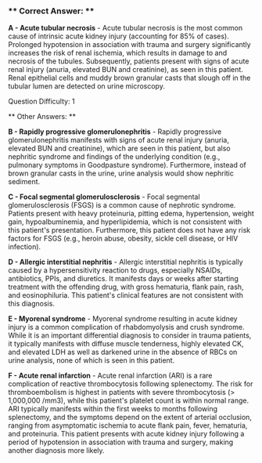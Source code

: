 ### ** Correct Answer: **

**A - Acute tubular necrosis** - Acute tubular necrosis is the most common cause of intrinsic acute kidney injury (accounting for 85% of cases). Prolonged hypotension in association with trauma and surgery significantly increases the risk of renal ischemia, which results in damage to and necrosis of the tubules. Subsequently, patients present with signs of acute renal injury (anuria, elevated BUN and creatinine), as seen in this patient. Renal epithelial cells and muddy brown granular casts that slough off in the tubular lumen are detected on urine microscopy.

Question Difficulty: 1

** Other Answers: **

**B - Rapidly progressive glomerulonephritis** - Rapidly progressive glomerulonephritis manifests with signs of acute renal injury (anuria, elevated BUN and creatinine), which are seen in this patient, but also nephritic syndrome and findings of the underlying condition (e.g., pulmonary symptoms in Goodpasture syndrome). Furthermore, instead of brown granular casts in the urine, urine analysis would show nephritic sediment.

**C - Focal segmental glomerulosclerosis** - Focal segmental glomerulosclerosis (FSGS) is a common cause of nephrotic syndrome. Patients present with heavy proteinuria, pitting edema, hypertension, weight gain, hypoalbuminemia, and hyperlipidemia, which is not consistent with this patient's presentation. Furthermore, this patient does not have any risk factors for FSGS (e.g., heroin abuse, obesity, sickle cell disease, or HIV infection).

**D - Allergic interstitial nephritis** - Allergic interstitial nephritis is typically caused by a hypersensitivity reaction to drugs, especially NSAIDs, antibiotics, PPIs, and diuretics. It manifests days or weeks after starting treatment with the offending drug, with gross hematuria, flank pain, rash, and eosinophiluria. This patient's clinical features are not consistent with this diagnosis.

**E - Myorenal syndrome** - Myorenal syndrome resulting in acute kidney injury is a common complication of rhabdomyolysis and crush syndrome. While it is an important differential diagnosis to consider in trauma patients, it typically manifests with diffuse muscle tenderness, highly elevated CK, and elevated LDH as well as darkened urine in the absence of RBCs on urine analysis, none of which is seen in this patient.

**F - Acute renal infarction** - Acute renal infarction (ARI) is a rare complication of reactive thrombocytosis following splenectomy. The risk for thromboembolism is highest in patients with severe thrombocytosis (> 1,000,000 /mm3), while this patient's platelet count is within normal range. ARI typically manifests within the first weeks to months following splenectomy, and the symptoms depend on the extent of arterial occlusion, ranging from asymptomatic ischemia to acute flank pain, fever, hematuria, and proteinuria. This patient presents with acute kidney injury following a period of hypotension in association with trauma and surgery, making another diagnosis more likely.

